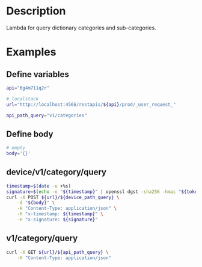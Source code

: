 # Description

Lambda for query dictionary categories and sub-categories.

# Examples
## Define variables

```bash
api="6g4m711q2r"

# localstack
url="http://localhost:4566/restapis/${api}/prod/_user_request_"

api_path_query="v1/categories"
```

## Define body
```bash
# empty
body='{}'
```

## device/v1/category/query
```bash
timestamp=$(date -u +%s)
signature=$(echo -n "${timestamp}" | openssl dgst -sha256 -hmac "${token}" | sed 's/^.* //')
curl -X POST ${url}/${device_path_query} \
    -d "${body}" \
    -H "Content-Type: application/json" \
    -H "x-timestamp: ${timestamp}" \
    -H "x-signature: ${signature}"
```

## v1/category/query
```bash
curl -X GET ${url}/${api_path_query} \
    -H "Content-Type: application/json"
```